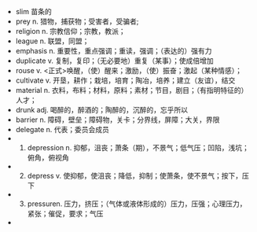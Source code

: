 - slim 苗条的
- prey n. 猎物，捕获物；受害者，受骗者;
- religion n. 宗教信仰；宗教，教派；
- league n. 联盟，同盟；
- emphasis n. 重要性，重点强调；重读，强调；（表达的）强有力
- duplicate v. 复制，复印；（无必要地）重复（某事）；使成倍增加
- rouse v. <正式>唤醒，（使）醒来；激励，（使）振奋；激起（某种情感）；
- cultivate v. 开垦，耕作；栽培，培育；陶冶，培养；建立（友谊），结交
- material n. 衣料，布料；材料，原料；素材；节目，剧目；（有指明特征的）人才；
- drunk adj. 喝醉的，醉酒的；陶醉的，沉醉的，忘乎所以
- barrier n. 障碍，壁垒；障碍物，关卡；分界线，屏障；大关，界限
- delegate n. 代表；委员会成员
- 1. depression n. 抑郁，沮丧；萧条（期），不景气；低气压；凹陷，浅坑；俯角，俯视角
- 2. depress v. 使抑郁，使沮丧；降低，抑制；使萧条，使不景气；按下，压下
- 3. pressuren. 压力，挤压；（气体或液体形成的）压力，压强；心理压力，紧张；催促，要求；气压
- 

